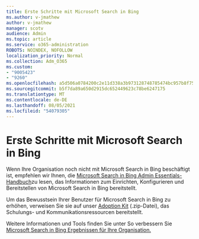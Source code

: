 ```yaml
---
title: Erste Schritte mit Microsoft Search in Bing
ms.author: v-jmathew
author: v-jmathew
manager: scotv
audience: Admin
ms.topic: article
ms.service: o365-administration
ROBOTS: NOINDEX, NOFOLLOW
localization_priority: Normal
ms.collection: Adm_O365
ms.custom:
- "9005423"
- "9260"
ms.openlocfilehash: a5d506a0784200c2e11d338a3b973128748785474bc957b8f75f67a72324503b
ms.sourcegitcommit: b5f7da89a650d2915dc652449623c78be6247175
ms.translationtype: MT
ms.contentlocale: de-DE
ms.lasthandoff: 08/05/2021
ms.locfileid: "54079305"
---
```

# <a name="get-started-with-microsoft-search-in-bing"></a>Erste Schritte mit Microsoft Search in Bing

Wenn Ihre Organisation noch nicht mit Microsoft Search in Bing beschäftigt ist, empfehlen wir Ihnen, die [Microsoft Search in Bing Admin Essentials-Handbuch](https://go.microsoft.com/fwlink/p/?linkid=2127979)zu lesen, das Informationen zum Einrichten, Konfigurieren und Bereitstellen von Microsoft Search in Bing bereitstellt.

Um das Bewusstsein Ihrer Benutzer für Microsoft Search in Bing zu erhöhen, verweisen Sie sie auf unser [Adoption Kit](https://go.microsoft.com/fwlink/p/?LinkID=2114710) (.zip-Datei), das Schulungs- und Kommunikationsressourcen bereitstellt.

Weitere Informationen und Tools finden Sie unter So verbessern Sie [Microsoft Search in Bing Ergebnissen für Ihre Organisation.](https://go.microsoft.com/fwlink/?linkid=2152022)

